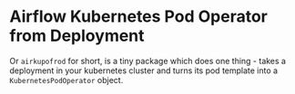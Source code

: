# Airflow Kubernetes Pod Operator from Deployment

Or `airkupofrod` for short, is a tiny package which does one thing - takes a deployment in your kubernetes cluster and 
turns its pod template into a `KubernetesPodOperator` object.